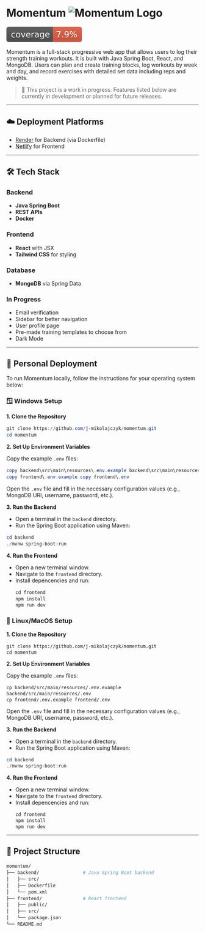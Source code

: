 # Momentum <img src="frontend/src/assets/favicon.ico" alt="Momentum Logo" width="24" height="24" />
<img src=".github/badges/jacoco.svg" alt="Backend Coverage Badge">

Momentum is a full-stack progressive web app that allows users to log their strength training workouts. It is built with Java Spring Boot, React, and MongoDB. Users can plan and create training blocks, log workouts by week and day, and record exercises with detailed set data including reps and weights.

> 🚧 This project is a work in progress. Features listed below are currently in development or planned for future releases.

---
## ☁️ Deployment Platforms

- [Render](https://render.com/) for Backend (via Dockerfile)
- [Netlify](https://www.netlify.com/) for Frontend

---

## 🛠 Tech Stack

### Backend
- **Java Spring Boot**
- **REST APIs**
- **Docker**

### Frontend
- **React** with JSX
- **Tailwind CSS** for styling

### Database
- **MongoDB** via Spring Data

### In Progress
- Email verification
- Sidebar for better navigation
- User profile page
- Pre-made training templates to choose from
- Dark Mode
---

## 🚀 Personal Deployment

To run Momentum locally, follow the instructions for your operating system below:

### 🪟 Windows Setup

**1. Clone the Repository**

```powershell
git clone https://github.com/j-mikolajczyk/momentum.git
cd momentum
```

**2. Set Up Environment Variables**

Copy the example ```.env``` files:

```powershell
copy backend\src\main\resources\.env.example backend\src\main\resources\.env
copy frontend\.env.example copy frontend\.env  
```

Open the ```.env``` file and fill in the necessary configuration values (e.g., MongoDB URI, username, password, etc.).

**3. Run the Backend**

- Open a terminal in the ```backend``` directory.
- Run the Spring Boot application using Maven:

```powershell
cd backend
./mvnw spring-boot:run
```

**4. Run the Frontend**

- Open a new terminal window.
- Navigate to the ```frontend``` directory.
- Install depencencies and run:
  ```powershell
  cd frontend
  npm install
  npm run dev
  ```

### 🐧 Linux/MacOS Setup

**1. Clone the Repository**

```
git clone https://github.com/j-mikolajczyk/momentum.git
cd momentum
```

**2. Set Up Environment Variables**

Copy the example ```.env``` files:

```
cp backend/src/main/resources/.env.example backend/src/main/resources/.env
cp frontend/.env.example frontend/.env
```

Open the ```.env``` file and fill in the necessary configuration values (e.g., MongoDB URI, username, password, etc.).

**3. Run the Backend**

- Open a terminal in the ```backend``` directory.
- Run the Spring Boot application using Maven:

```powershell
cd backend
./mvnw spring-boot:run
```

**4. Run the Frontend**

- Open a new terminal window.
- Navigate to the ```frontend``` directory.
- Install depencencies and run:
  ```
  cd frontend
  npm install
  npm run dev
  ```
---

## 📂 Project Structure

```bash
momentum/
├── backend/                # Java Spring Boot backend
│   ├── src/
│   ├── Dockerfile
│   └── pom.xml
├── frontend/               # React frontend
│   ├── public/
│   ├── src/
│   └── package.json
└── README.md
